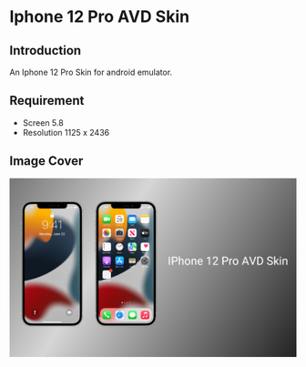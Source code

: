 # Iphone 12 Pro AVD Skin
## Introduction
An Iphone 12 Pro Skin for android emulator.
## Requirement
- Screen 5.8
- Resolution 1125 x 2436
## Image Cover
<img src="iphone-12-pro.png">